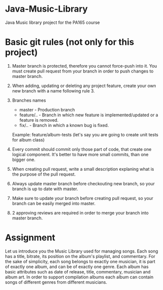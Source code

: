 # Java-Music-Library
Java Music library project for the PA165 course

# Basic git rules (not only for this project)
1. Master branch is protected, therefore you cannot force-push into it. You must create pull request from your branch in order to push changes to master branch.
2. When adding, updating or deleting any project feature, create your own new branch with a name following rule 3.
3. Branches names
    * master - Production branch
    * feature/.. - Branch in which new feature is implemented/updated or a feature is removed.
    * fix/.. - Branch in which a known bug is fixed.
    
    Example: feature/album-tests (let's say you are going to create unit tests for album class)
4. Every commit should commit only those part of code, that create one logical component. It's better to have more small commits, than one bigger one.
5. When creating pull request, write a small description explaning what is the purpose of the pull request.
6. Always update master branch before checkouting new branch, so your branch is up to date with master.
7. Make sure to update your branch before creating pull request, so your branch can be easily merged into master.
8. 2 approving reviews are required in order to merge your branch into master branch.
    
# Assignment
Let us introduce you the Music Library used for managing songs. Each song has a title, bitrate, its position on the album's playlist, and commentary. For the sake of simplicity, each song belongs to exactly one musician, it is part of exactly one album, and can be of exactly one genre. Each album has basic attributes such as date of release, title, commentary, musician and album art. In order to support compilation albums each album can contain songs of different genres from different musicians.
